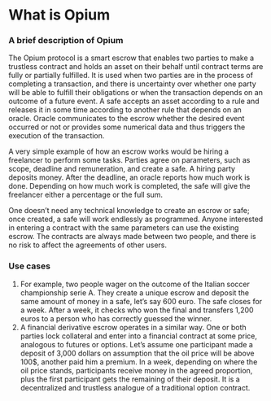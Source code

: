 # What is Opium

### A brief description of Opium

The Opium protocol is a smart escrow that enables two parties to make a trustless contract and holds an asset on their behalf until contract terms are fully or partially fulfilled. It is used when two parties are in the process of completing a transaction, and there is uncertainty over whether one party will be able to fulfill their obligations or when the transaction depends on an outcome of a future event. A safe accepts an asset according to a rule and releases it in some time according to another rule that depends on an oracle. Oracle communicates to the escrow whether the desired event occurred or not or provides some numerical data and thus triggers the execution of the transaction.&#x20;

A very simple example of how an escrow works would be hiring a freelancer to perform some tasks. Parties agree on parameters, such as scope, deadline and remuneration, and create a safe. A hiring party deposits money. After the deadline, an oracle reports how much work is done. Depending on how much work is completed, the safe will give the freelancer either a percentage or the full sum.

One doesn’t need any technical knowledge to create an escrow or safe; once created, a safe will work endlessly as programmed. Anyone interested in entering a contract with the same parameters can use the existing escrow. The contracts are always made between two people, and there is no risk to affect the agreements of other users.

### Use cases

1. For example, two people wager on the outcome of the Italian soccer championship serie A. They create a unique escrow and deposit the same amount of money in a safe, let’s say 600 euro. The safe closes for a week. After a week, it checks who won the final and transfers 1,200 euros to a person who has correctly guessed the winner.&#x20;
2. A financial derivative escrow operates in a similar way. One or both parties lock collateral and enter into a financial contract at some price, analogous to futures or options. Let’s assume one participant made a deposit of 3,000 dollars on assumption that the oil price will be above 100$, another paid him a premium. In a week, depending on where the oil price stands, participants receive money in the agreed proportion, plus the first participant gets the remaining of their deposit. It is a decentralized and trustless analogue of a traditional option contract.

